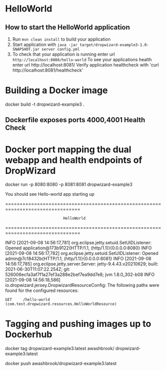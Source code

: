 # HelloWorld

How to start the HelloWorld application
---

1. Run `mvn clean install` to build your application
1. Start application with `java -jar target/dropwizard-example3-1.0-SNAPSHOT.jar server config.yml`
1. To check that your application is running enter url `http://localhost:8080/hello-world`
To see your applications health enter url http://localhost:8081/
Verify application healthcheck with 'curl http://localhost:8081/healthcheck' 

# Building a Docker image
docker build -t dropwizard-example3 .

Dockerfile exposes ports 4000,4001
Health Check
---

# Docker port mapping the dual webapp and health endpoints of DropWizard
docker run -p 8080:8080 -p 8081:8081 dropwizard-example3
 
You should see Hello-world app starting up

================================================================================

                              HelloWorld

================================================================================

INFO  [2021-09-08 14:56:17,781] org.eclipse.jetty.setuid.SetUIDListener: Opened application@173b9122{HTTP/1.1, (http/1.1)}{0.0.0.0:8080}
INFO  [2021-09-08 14:56:17,782] org.eclipse.jetty.setuid.SetUIDListener: Opened admin@7c18432b{HTTP/1.1, (http/1.1)}{0.0.0.0:8081}
INFO  [2021-09-08 14:56:17,785] org.eclipse.jetty.server.Server: jetty-9.4.43.v20210629; built: 2021-06-30T11:07:22.254Z; git: 526006ecfa3af7f1a27ef3a288e2bef7ea9dd7e8; jvm 1.8.0_302-b08
INFO  [2021-09-08 14:56:18,586] io.dropwizard.jersey.DropwizardResourceConfig: The following paths were found for the configured resources:

    GET     /hello-world (com.test.dropwizard.resources.HelloWorldResource)

# Tagging and pushing images up to Dockerhub
docker tag dropwizard-example3:latest awashbrook/
dropwizard-example3:latest

docker push awashbrook/dropwizard-example3:latest
